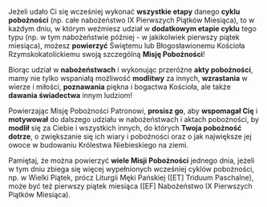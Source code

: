 Jeżeli udało Ci się wcześniej wykonać **wszystkie etapy** danego **cyklu pobożności** (np. całe nabożeństwo IX Pierwszych Piątków Miesiąca), to w każdym dniu, w którym weźmiesz udział w **dodatkowym etapie cyklu** tego typu (np. w tym nabożeństwie później - w jakikolwiek pierwszy piątek miesiąca), możesz **powierzyć** Świętemu lub Błogosławionemu Kościoła Rzymskokatolickiemu swoją szczególną **Misję Pobożności**!

Biorąc udział w **nabożeństwach** i wykonując przeróżne **akty pobożności**, mamy nie tylko wspaniałą możliwość **modlitwy** za innych, **wzrastania** w wierze i miłości, **poznawania** piękna i bogactwa Kościoła, ale także **dawania świadectwa** innym ludziom!

Powierzając Misję Pobożności Patronowi, **prosisz go**, aby **wspomagał Cię** i **motywował** do dalszego udziału w nabożeństwach i aktach pobożności, by **modlił** się za Ciebie i wszystkich innych, do których **Twoja pobożność dotrze**, o zwiększanie się ich wiary i pobożności oraz o jak największe jej owoce w budowaniu Królestwa Niebieskiego na ziemi.

Pamiętaj, że można powierzyć **wiele Misji Pobożności** jednego dnia, jeżeli w tym dniu zbiega się więcej wypełnionych wcześniej cyklów pobożności, np. w Wielki Piątek, prócz Liturgii Męki Pańskiej ([ET] Triduum Paschalne), może być też pierwszy piątek miesiąca ([EF] Nabożeństwo IX Pierwszych Piątków Miesiąca).
